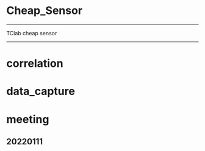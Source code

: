 # Cheap_Sensor

---

TClab cheap sensor 

---



# correlation

# data_capture

# meeting

## 20220111



